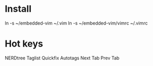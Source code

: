 # Install
ln -s ~/embedded-vim ~/.vim
ln -s ~/embedded-vim/vimrc ~/.vimrc

# Hot keys
<F2> NERDtree
<F3> Taglist
<F4> Quickfix
<F5> Autotags
<F7> Next Tab
<F8> Prev Tab
